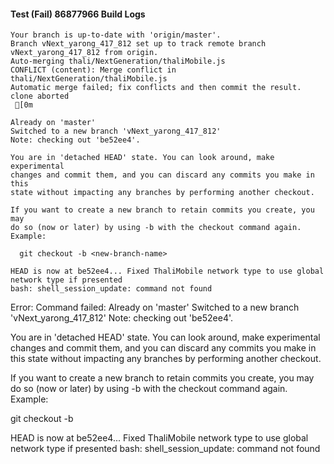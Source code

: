 #### Test (Fail) 86877966 Build Logs


```
Your branch is up-to-date with 'origin/master'.
Branch vNext_yarong_417_812 set up to track remote branch vNext_yarong_417_812 from origin.
Auto-merging thali/NextGeneration/thaliMobile.js
CONFLICT (content): Merge conflict in thali/NextGeneration/thaliMobile.js
Automatic merge failed; fix conflicts and then commit the result.
clone aborted
 [0m

Already on 'master'
Switched to a new branch 'vNext_yarong_417_812'
Note: checking out 'be52ee4'.

You are in 'detached HEAD' state. You can look around, make experimental
changes and commit them, and you can discard any commits you make in this
state without impacting any branches by performing another checkout.

If you want to create a new branch to retain commits you create, you may
do so (now or later) by using -b with the checkout command again. Example:

  git checkout -b <new-branch-name>

HEAD is now at be52ee4... Fixed ThaliMobile network type to use global network type if presented
bash: shell_session_update: command not found

```

Error: Command failed: Already on 'master'
Switched to a new branch 'vNext_yarong_417_812'
Note: checking out 'be52ee4'.

You are in 'detached HEAD' state. You can look around, make experimental
changes and commit them, and you can discard any commits you make in this
state without impacting any branches by performing another checkout.

If you want to create a new branch to retain commits you create, you may
do so (now or later) by using -b with the checkout command again. Example:

  git checkout -b <new-branch-name>

HEAD is now at be52ee4... Fixed ThaliMobile network type to use global network type if presented
bash: shell_session_update: command not found
